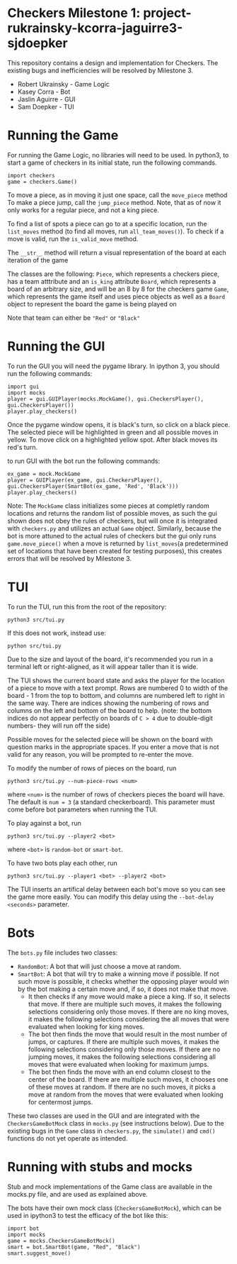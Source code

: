 # Checkers Milestone 1: project-rukrainsky-kcorra-jaguirre3-sjdoepker
This repository contains a design and implementation for Checkers. The existing bugs and inefficiencies will be resolved by Milestone 3. 

- Robert Ukrainsky - Game Logic
- Kasey Corra - Bot
- Jaslin Aguirre - GUI
- Sam Doepker - TUI

# Running the Game
For running the Game Logic, no libraries will need to be used.
In python3, to start a game of checkers in its initial state, run the following
commands.
```
import checkers
game = checkers.Game()
```
To move a piece, as in moving it just one space, call the `move_piece` method
To make a piece jump, call the `jump_piece` method. Note, that as of now it only works for a regular piece, and not a king piece. 

To find a list of spots a piece can go to at a specific location, run the `list_moves` method (to find all moves, run `all_team_moves()`). To check if a move is valid, run the `is_valid_move` method. 

The `__str__` method will return a visual representation of the board at each 
iteration of the game

The classes are the following:
`Piece`, which represents a checkers piece, has a team atttribute and an `is_king` attribute
`Board`, which represents a board of an arbitrary size, and will be an 8 by 8 for the checkers game
`Game`, which represents the game itself and uses piece objects as well as a   `Board` object to represent the board the game is being played on

Note that team can either be `"Red"` or `"Black"`


# Running the GUI
To run the GUI you will need the pygame library. 
In ipython 3, you should run the following commands:
```
import gui
import mocks
player = gui.GUIPlayer(mocks.MockGame(), gui.CheckersPlayer(), gui.CheckersPlayer())
player.play_checkers()
```
Once the pygame window opens, it is black's turn, so click on a black piece. The selected piece will be highlighted in green and all possible moves in yellow. To move click on a highlighted yellow spot. After black moves its red's turn.

to run GUI with the bot run the following commands:
```
ex_game = mock.MockGame
player = GUIPlayer(ex_game, gui.CheckersPlayer(), gui.CheckersPlayer(SmartBot(ex_game, 'Red', 'Black')))
player.play_checkers()
```
Note: The `MockGame` class initializes some pieces at completly random locations and returns the random list of possible moves, as such the gui shown does not obey the rules of checkers, but will once it is integrated with `checkers.py` and utilizes an actual `Game` object. Similarly, because the bot is more attuned to the actual rules of checkers but the gui only runs `game.move_piece()` when a move is returned by `list_moves`(a predetermined set of locations that have been created for testing purposes), this creates errors that will be resolved by Milestone 3. 


# TUI

To run the TUI, run this from the root of the repository:
```
python3 src/tui.py
```
If this does not work, instead use:
```
python src/tui.py
```
    
Due to the size and layout of the board, it's recommended you run in a terminal
left or right-aligned, as it will appear taller than it is wide.

The TUI shows the current board state and asks the player for the location of
a piece to move with a text prompt. Rows are numbered 0 to width of the 
board - 1 from the top to bottom, and columns are numbered left to right in the
same way. There are indices showing the numbering of rows and columns on the 
left and bottom of the board to help. (note: the bottom indices do not appear
perfectly on boards of ``C > 4`` due to double-digit numbers- they will run off
the side)

Possible moves for the selected piece will be shown on the board with question
marks in the appropriate spaces. If you enter a move that is not valid for any
reason, you will be prompted to re-enter the move.

To modify the number of rows of pieces on the board, run
```
python3 src/tui.py --num-piece-rows <num>
```
where ``<num>`` is the number of rows of checkers pieces the board will have.
The default is ``num = 3`` (a standard checkerboard). This parameter must come 
before bot parameters when running the TUI.

To play against a bot, run
```
python3 src/tui.py --player2 <bot>
```
where ``<bot>`` is ``random-bot`` or ``smart-bot``.

To have two bots play each other, run
```
python3 src/tui.py --player1 <bot> --player2 <bot>
```
The TUI inserts an artifical delay between each bot's move so you can see the 
game more easily. You can modify this delay using the ``--bot-delay <seconds>``
parameter.

# Bots
The `bots.py` file includes two classes:
- `RandomBot`: A bot that will just choose a move at random. 
- `SmartBot`: A bot that will try to make a winning move if possible. If not such move is possible, it checks whether the opposing player would win by the bot making a certain move and, if so, it does not make that move. 
    - It then checks if any move would make a piece a king. If so, it selects that move. If there are multiple such moves, it makes the following selections considering only those moves. If there are no king moves, it makes the following selections considering the all moves that were evaluated when looking for king moves.
    - The bot then finds the move that would result in the most number of jumps, or captures. If there are multiple such moves, it makes the following selections considering only those moves. If there are no jumping moves, it makes the following selections considering all moves that were evaluated when looking for maximum jumps.
    - The bot then finds the move with an end column closest to the center of the board. If there are multiple such moves, it chooses one of these moves at random. If there are no such moves, it picks a move at random from the moves that were evaluated when looking for centermost jumps.

These two classes are used in the GUI and are integrated with the `CheckersGameBotMock` class in `mocks.py` (see instructions below). Due to the existing bugs in the `Game` class in `checkers.py`, the `simulate()` and `cmd()` functions do not yet operate as intended. 


# Running with stubs and mocks
Stub and mock implementations of the Game class are available in the mocks.py file, and are used as explained above.

The bots have their own mock class (`CheckersGameBotMock`), which can be used in ipython3 to test the efficacy of the bot like this:
```
import bot
import mocks
game = mocks.CheckersGameBotMock()
smart = bot.SmartBot(game, "Red", "Black")
smart.suggest_move()
```